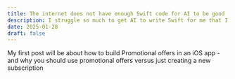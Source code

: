 ```yaml
---
title: The internet does not have enough Swift code for AI to be good
description: I struggle so much to get AI to write Swift for me that I created this blog
date: 2025-01-28
draft: false
---
```

My first post will be about how to build Promotional offers in an iOS app - and why you should use promotional offers versus just creating a new subscription
